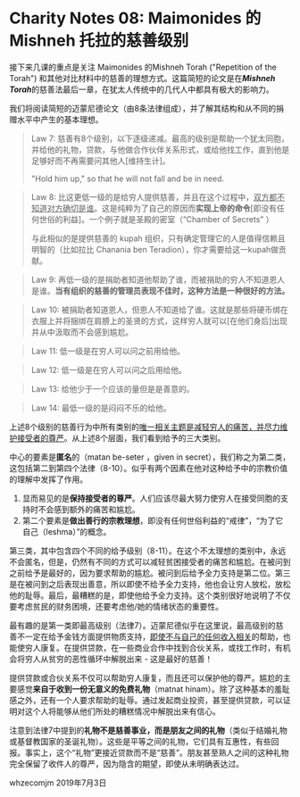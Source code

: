 # Charity Notes 08: Maimonides 的Mishneh 托拉的慈善级别

接下来几课的重点是关注 Maimonides 的Mishneh Torah ("Repetition of the Torah")  和其他对比材料中的慈善的理想方式。这篇简短的论文是在***Mishneh Torah***的慈善法最后一章，在犹太人传统中的几代人中都具有极大的影响力。

我们将阅读简短的迈蒙尼德论文（由8条法律组成），并了解其结构和从不同的捐赠水平中产生的基本理想。

> Law 7: 慈善有8个级别，以下逐级递减。最高的级别是帮助一个犹太同胞，并给他的礼物，贷款，与他做合作伙伴关系形式，或给他找工作，直到他是足够好而不再需要问其他人[维持生计]。
>
> "Hold him up," so that he will not fall and be in need. 

> Law 8:  比这更低一级的是给穷人提供慈善，并且在这个过程中，<u>双方都不知道对方确切是谁</u>。这是纯粹为了自己的原因而**实现上帝的命令**[即没有任何世俗的利益]。一个例子就是圣殿的密室（“Chamber of Secrets” ）
>
> 与此相似的是提供慈善的 kupah 组织，只有确定管理它的人是值得信赖且明智的（比如拉比 Chanania ben Teradion），你才需要给这一kupah做贡献。

> Law 9: 再低一级的是捐助者知道他帮助了谁，而被捐助的穷人不知道恩人是谁。**当有组织的慈善的管理员表现不佳时，这种方法是一种很好的方法。** 

> Law 10: 被捐助者知道恩人，但恩人不知道给了谁。这就是那些将硬币绑在衣服上并将捆绑在肩膀上的圣贤的方式，这样穷人就可以[在他们身后]出现并从中汲取而不会感到尴尬。

> Law 11: 低一级是在穷人可以问之前用给他。

> Law 12: 低一级是在穷人可以问之后用给他。

> Law 13: 给他少于一个应该的量但是是善意的。

> Law 14: 最低一级的是闷闷不乐的给他。

上述8个级别的慈善行为中所有类别的<u>唯一相关主题是减轻穷人的痛苦，并尽力维护接受者的尊严</u>。从上述8个层面，我们看到给予的三大类别。

中心的要素是**匿名**的（matan be-seter ，given in secret），我们称之为第二类，这包括第二到第四个法律（8-10）。似乎有两个因素在他对这种给予中的宗教价值的理解中发挥了作用。

1. 显而易见的是**保持接受者的尊严**。人们应该尽最大努力使穷人在接受同胞的支持时不会感到额外的痛苦和尴尬。
2. 第二个要素是**做出善行的宗教理想**，即没有任何世俗利益的“戒律”，“为了它自己（leshma）”的概念。

第三类，其中包含四个不同的给予级别（8-11）。在这个不太理想的类别中，永远不会匿名，但是，仍然有不同的方式可以减轻贫困接受者的痛苦和尴尬。在被问到之前给予是最好的，因为要求帮助的尴尬。被问到后给予全力支持是第二位。第三是在被问到之后表现出善意，所以即使不给予全力支持，他也会让穷人放松，放松他的耻辱。最后，最糟糕的是，即使他给予全力支持。这个类别很好地说明了不仅要考虑贫民的财务困境，还要考虑他/她的情绪状态的重要性。

最有趣的是第一类即最高级别（法律7）。迈蒙尼德似乎在这里说，最高级别的慈善不一定在给予金钱方面提供物质支持，<u>即使不与自己的任何收入相关</u>的帮助，也能使穷人康复。在提供贷款，在一些商业合作中找到合伙关系，或找工作时，有机会将穷人从贫穷的恶性循环中解脱出来 - 这是最好的慈善！

提供贷款或合伙关系不仅可以帮助穷人康复，而且还可以保护他的尊严。尴尬的主要感觉**来自于收到一份无意义的免费礼物**（matnat hinam）。除了这种基本的羞耻感之外，还有一个人要求帮助的耻辱。通过发起商业投资，甚至提供贷款，可以证明对这个人将能够从他们所处的糟糕情况中解脱出来有信心。

注意到法律7中提到的**礼物不是慈善事业，而是朋友之间的礼物**（类似于结婚礼物或基督教国家的圣诞礼物）。这些是平等之间的礼物，它们具有互惠性，有些回报。事实上，这个“礼物”更接近贷款而不是“慈善”。朋友甚至熟人之间的这种礼物完全保留了收件人的尊严，因为隐含的期望，即使从未明确表达过。



whzecomjm
2019年7月3日